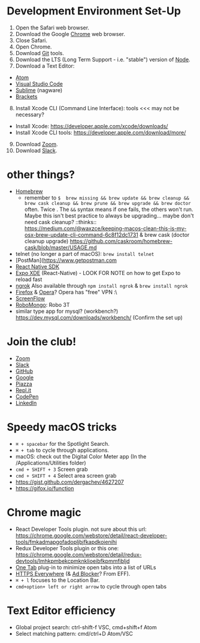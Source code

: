 # Development Environment Set-Up
1. Open the Safari web browser.
2. Download the Google [Chrome](https://www.google.com/chrome/) web browser.
3. Close Safari.
4. Open Chrome.
5. Download [Git](https://git-scm.com/download/mac) tools.
6. Download the LTS (Long Term Support - i.e. "stable") version of [Node](https://nodejs.org/).
7. Download a Text Editor:
  - [Atom](https://atom.io/)
  - [Visual Studio Code](https://code.visualstudio.com/download)
  - [Sublime](https://www.sublimetext.com/3) (nagware)
  - [Brackets](http://brackets.io/)
8. Install Xcode CLI (Command Line Interface): tools <<< may not be necessary?
  - Install Xcode: https://developer.apple.com/xcode/downloads/
  - Install Xcode CLI tools: https://developer.apple.com/download/more/
9. Download [Zoom](https://zoom.us/download).
10. Download [Slack](https://slack.com/downloads/osx).

# other things?
- [Homebrew](https://brew.sh/)
  - remember to `$  brew missing && brew update && brew cleanup && brew cask cleanup && brew prune && brew upgrade && brew doctor` often. Twice . The `&&` syntax means if one fails, the others won't run. Maybe this isn't best practice to always be upgrading... maybe don't need cask cleanup? ::thinks:: https://medium.com/@waxzce/keeping-macos-clean-this-is-my-osx-brew-update-cli-command-6c8f12dc1731 & brew cask (doctor cleanup upgrade) https://github.com/caskroom/homebrew-cask/blob/master/USAGE.md
- telnet (no longer a part of macOS): `brew install telnet`
- [PostMan](https://www.getpostman.com
- [React Native SDK](https://developers.facebook.com/docs/react-native)
- [Expo XDE](https://expo.io/tools#client) (React-Native) - LOOK FOR NOTE on how to get Expo to reload fast
- [ngrok](https://ngrok.com/download) Also available through `npm install ngrok` & `brew install ngrok`
- [Firefox](https://www.mozilla.org/en-US/firefox/new/) & [Opera](https://www.opera.com/)? Opera has "free" VPN :\
- [ScreenFlow](https://www.telestream.net/screenflow/overview.htm)
- [RoboMongo](https://robomongo.org/download): Robo 3T
- similar type app for mysql? (workbench?) https://dev.mysql.com/downloads/workbench/ (Confirm the set up)

# Join the club!
- [Zoom](https://www.zoom.us/signup)
- [Slack](https://slack.com/)
- [GitHub](https://www.github.com/)
- [Google](https://accounts.google.com/SignUp)
- [Piazza](https://piazza.com/signup)
- [Repl.it](https://repl.it/signup)
- [CodePen](https://codepen.io/)
- [LinkedIn](https://www.linkedin.com)

# Speedy macOS tricks
- `⌘ + spacebar` for the Spotlight Search.
- `⌘ + tab` to cycle through applications.
- macOS: check out the Digital Color Meter app (In the /Applications/Utilities folder)
- `cmd + SHIFT + 3` Screen grab
- `cmd + SHIFT + 4` Select area screen grab
- https://gist.github.com/dergachev/4627207
- https://gifox.io/function

# Chrome magic
- React Developer Tools plugin. not sure about this url: https://chrome.google.com/webstore/detail/react-developer-tools/fmkadmapgofadopljbjfkapdkoienihi
- Redux Developer Tools plugin or this one: https://chrome.google.com/webstore/detail/redux-devtools/lmhkpmbekcpmknklioeibfkpmmfibljd
- [One Tab](https://www.one-tab.com/) plug-in to minimize open tabs into a list of URLs
- [HTTPS Everywhere](https://www.eff.org/https-everywhere) (& [Ad Blocker](https://www.eff.org/privacybadger)? From EFF).
- `⌘ + l` focuses to the Location Bar.
- `cmd+option+ left or right arrow` to cycle through open tabs

# Text Editor efficiency
- Global project search: ctrl-shift-f VSC, cmd+shift+f Atom
- Select matching pattern: cmd/ctrl+D Atom/VSC

